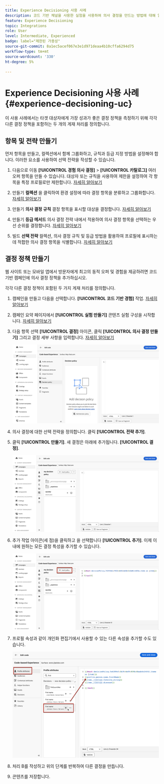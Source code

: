 ```yaml
---
title: Experience Decisioning 사용 사례
description: 코드 기반 채널을 사용한 실험을 사용하여 의사 결정을 만드는 방법에 대해 알아봅니다
feature: Experience Decisioning
topic: Integrations
role: User
level: Intermediate, Experienced
badge: label="제한된 가용성"
source-git-commit: 8a1ec5acef067e3e1d971deaa4b10cffa6294d75
workflow-type: tm+mt
source-wordcount: '330'
ht-degree: 5%

---
```


# Experience Decisioning 사용 사례 {#experience-decisioning-uc}

이 사용 사례에서는 타겟 대상자에게 가장 성과가 좋은 결정 정책을 측정하기 위해 각각 다른 결정 정책을 포함하는 두 개의 게재 처리를 정의합니다.

## 항목 및 전략 만들기

먼저 항목을 만들고, 컬렉션에서 함께 그룹화하고, 규칙과 등급 지정 방법을 설정해야 합니다. 이러한 요소를 사용하여 선택 전략을 작성할 수 있습니다.

1. 다음으로 이동 **[!UICONTROL 경험 의사 결정]** > **[!UICONTROL 카탈로그]** 여러 오퍼 항목을 만들 수 있습니다. 대상자 또는 규칙을 사용하여 제한을 설정하여 각 항목을 특정 프로필로만 제한합니다. [자세히 알아보기](items.md)

   <!--
   1. From the items list, click the **[!UICONTROL Edit schema]** button  and edit the custom attributes if needed. [Learn how to work with catalogs](catalogs.md)-->

1. 만들기 **컬렉션** 을 클릭하여 환경 설정에 따라 결정 항목을 분류하고 그룹화합니다. [자세히 알아보기](collections.md)

1. 만들기 **의사 결정 규칙** 결정 항목을 표시할 대상을 결정합니다. [자세히 알아보기](rules.md)

1. 만들기 **등급 메서드** 의사 결정 전략 내에서 적용하여 의사 결정 항목을 선택하는 우선 순위를 결정합니다. [자세히 알아보기](ranking.md)

1. 빌드 **선택 전략** 컬렉션, 의사 결정 규칙 및 등급 방법을 활용하여 프로필에 표시하는 데 적합한 의사 결정 항목을 식별합니다. [자세히 알아보기](selection-strategies.md)

## 결정 정책 만들기

웹 사이트 또는 모바일 앱에서 방문자에게 최고의 동적 오퍼 및 경험을 제공하려면 코드 기반 캠페인에 의사 결정 정책을 추가하십시오.

각각 다른 결정 정책이 포함된 두 가지 게재 처리를 정의합니다.

1. 캠페인을 만들고 다음을 선택합니다. **[!UICONTROL 코드 기반 경험]** 작업. [자세히 알아보기](../code-based/create-code-based.md)

1. 캠페인 요약 페이지에서 **[!UICONTROL 실험 만들기]** 콘텐츠 실험 구성을 시작합니다. [자세히 알아보기](../campaigns/content-experiment.md)

1. 다음 항목 선택 **[!UICONTROL 결정]** 아이콘, 클릭 **[!UICONTROL 의사 결정 만들기]** 그리고 결정 세부 사항을 입력합니다. [자세히 알아보기](create-decision.md)

   ![](assets/decision-code-based-create.png)

1. 의사 결정에 대한 선택 전략을 정의합니다. 클릭 **[!UICONTROL 전략 추가]**.

1. 클릭 **[!UICONTROL 만들기]**. 새 결정은 아래에 추가됩니다. **[!UICONTROL 결정]**.

   ![](assets/decision-code-based-decision-added.png)

1. 추가 작업 아이콘(세 점)을 클릭하고 을 선택합니다 **[!UICONTROL 추가]**. 이제 이 내에 원하는 모든 결정 특성을 추가할 수 있습니다.

   ![](assets/decision-code-based-add-decision.png)

1. 프로필 속성과 같이 개인화 편집기에서 사용할 수 있는 다른 속성을 추가할 수도 있습니다.

   ![](assets/decision-code-based-decision-profile-attribute.png)

1. 처리 B를 작성하고 위의 단계를 반복하여 다른 결정을 만듭니다.

1. 콘텐츠를 저장합니다.


